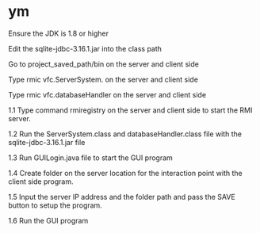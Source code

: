 # ym
Ensure the JDK is 1.8 or higher

Edit the sqlite-jdbc-3.16.1.jar into the class path

Go to project_saved_path/bin  on the server and client side

Type rmic vfc.ServerSystem.   on the server and client side

Type rmic vfc.databaseHandler  on the server and client side

1.1	Type command rmiregistry on the server and client side to start the RMI server.


1.2	Run the ServerSystem.class and databaseHandler.class file with the sqlite-jdbc-3.16.1.jar file

1.3	Run GUILogin.java file to start the GUI program


1.4	Create folder on the server location for the interaction point with the client side program.


1.5	Input the server IP address and the folder path and pass the SAVE button to setup the program.

1.6	Run the GUI program 
